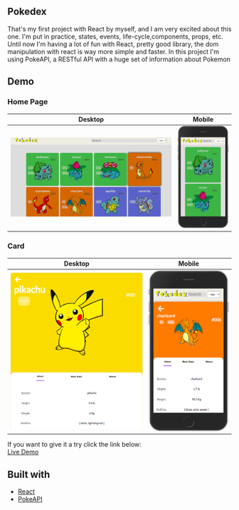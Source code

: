 ## Pokedex

That's my first project with React by myself, and I am very excited about this one.
I'm put in practice, states, events, life-cycle,components, props, etc. Until now I'm having a lot of fun with React, pretty good library, the dom manipulation with react is way more simple and faster. In this project I'm using PokeAPI, a RESTful API with a huge set of information about Pokemon <br />

## Demo

### Home Page

Desktop|Mobile
--------------------------------------|----------------------------------------------------
![Home page demo](./demo/homepage.png)|![Home page mobile demo](./demo/homepage-mobile.png) </br>

### Card
Desktop|Mobile
-----------------------------|-------------------------------------------
![card demo](./demo/card.png)|![card mobile demo](./demo/card-mobile.png) </br>

If you want to give it a try click the link below: </br>
[Live Demo](https://gabriellima77.github.io/pokedex/)

## Built with
- [React](https://reactjs.org/)
- [PokeAPI](https://pokeapi.co/)
